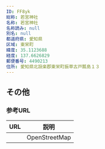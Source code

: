 ```yaml
---
ID: FF8yk
総称: 若宮神社
名称: 若宮神社
名称読み: null
別名: null
都道府県: 愛知県
区域: 東栄町
緯度: 35.1123688
経度: 137.6626829
郵便番号: 4490213
住所: 愛知県北設楽郡東栄町振草古戸瓢島１３
---
```


## その他

### 参考URL

| URL | 説明          |
| --- | ------------- |
|     | OpenStreetMap |
